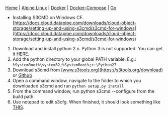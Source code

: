 [Home](../) | [Alpine Linux](../alpine-linux) | [Docker](../docker) | [Docker-Compose](../docker/compose/) | [Go](../go/)
- Installing S3CMD on Windows CF. [https://docs.cloud.datapipe.com/downloads/cloud-object-storage/setting-up-and-using-s3cmd/s3cmd-for-windows](https://docs.cloud.datapipe.com/downloads/cloud-object-storage/setting-up-and-using-s3cmd/s3cmd-for-windows)

1. Download and install python 2.x.  Python 3 is not supported. You can get it [HERE](https://www.python.org/downloads/windows/).
2. Add the python directory to your global PATH variable. E.g.: ```%SystemRoot%\system32;%SystemRoot%;c:\Python27```
3. Download s3cmd from [www.s3tools.org](https://s3tools.org/download) or [Github](https://github.com/s3tools/s3cmd/archive/master.zip)
4. Open a command window, navigate to the folder to which you downloaded s3cmd and run ```python setup.py install```
5. From the command window, run python s3cmd --configure from the build path.
6. Use notepad to edit s3cfg.  When finished, it should look something like [THIS](https://docs.cloud.datapipe.com/cloud-object-storage/setting-up-and-using-s3cmd/s3cfg-example).
